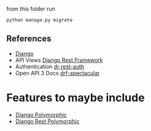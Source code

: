 from this folder run

``
python manage.py migrate 
``

## References

* [Django](https://www.djangoproject.com/)
* API Views [Django Rest Framework](https://www.django-rest-framework.org/)
* Authentication [dj-rest-auth](https://github.com/iMerica/dj-rest-auth)
* Open API 3 Docs  [drf-spectacular](https://github.com/tfranzel/drf-spectacular/)

# Features to maybe include

* [Django Polymorphic](https://github.com/jazzband/django-polymorphic)
* [Django Rest Polymorphic](https://github.com/denisorehovsky/django-rest-polymorphic)